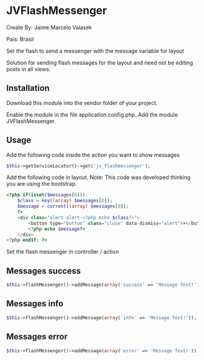 JVFlashMessenger
================
Create By: Jaime Marcelo Valasek

Pais: Brasil

Set the flash to send a messenger with the message variable for layout

Solution for sending flash messages for the layout and need not be editing posts in all views.

Installation
-----
Download this module into the vendor folder of your project.

Enable the module in the file application.config.php. Add the module JVFlashMessenger.

Usage
-----
Add the following code inside the action you want to show messages

```php
$this->getServiceLocator()->get('jv_flashmessenger');
```

Add the following code in layout.
Note: This code was developed thinking you are using the bootstrap.

```php
<?php if(isset($messages[0])): 
    $class = key((array) $messages[0]);
    $message = current((array) $messages[0]);
    ?>
    <div class="alert alert-<?php echo $class?>">
        <button type="button" class="close" data-dismiss="alert">×</button>
        <?php echo $message?>
    </div>
<?php endif; ?>
```

Set the flash messenger in controller / action

Messages success
-----
```php
$this->flashMessenger()->addMessage(array('success' => 'Message Text!'));
```

Messages info
-----
```php
$this->flashMessenger()->addMessage(array('info' => 'Message Text!'));
```

Messages error
-----
```php
$this->flashMessenger()->addMessage(array('error' => 'Message Text!'));
```
